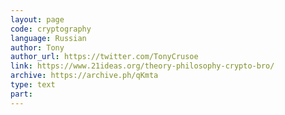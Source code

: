 ```yaml
---
layout: page
code: cryptography
language: Russian
author: Tony
author_url: https://twitter.com/TonyCrusoe
link: https://www.21ideas.org/theory-philosophy-crypto-bro/
archive: https://archive.ph/qKmta
type: text
part: 
---
```


